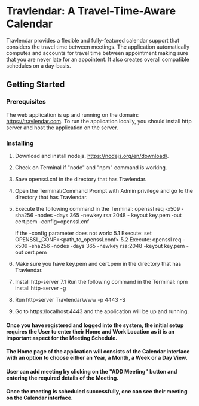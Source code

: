 # Travlendar: A Travel-Time-Aware Calendar

Travlendar provides a flexible and fully-featured calendar support that considers the travel time between meetings. The application automatically computes and accounts for travel time between appointment making sure that you are never late for an appointent. It also creates overall compatible schedules on a day-basis. 


## Getting Started

### Prerequisites

The web application is up and running on the domain: https://travlendar.com.
To run the application locally, you should install http server and host the application on the server.


### Installing

1. Download and install nodejs. https://nodejs.org/en/download/.
2. Check on Terminal if "node" and "npm" command is working.
3. Save openssl.cnf in the directory that has Travlendar.
4. Open the Terminal/Command Prompt with Admin privilege and go to the directory that has Travlendar.
5. Execute the following command in the Terminal:
 openssl req -x509 -sha256 -nodes -days 365 -newkey rsa:2048 - keyout key.pem -out cert.pem -config=openssl.cnf

	if the -config parameter does not work:
		5.1 Execute: set OPENSSL_CONF=<path_to_openssl.conf>
		5.2 Execute: openssl req -x509 -sha256 -nodes -days 365 -newkey rsa:2048 -keyout key.pem -out cert.pem

6. Make sure you have key.pem and cert.pem in the directory that has Travlendar.
7. Install http-server
	7.1 Run the following command in the Terminal: npm install http-server -g
8. Run http-server Travlendar\www -p 4443 -S
9. Go to https:\\localhost:4443 and the application will be up and running.




#### Once you have registered and logged into the system, the initial setup requires the User to enter their Home and Work Location as it is an important aspect for the Meeting Schedule. 

#### The Home page of the application will consists of the Calendar interface with an option to choose either an Year, a Month, a Week or a Day View.

#### User can add meeting by clicking on the "ADD Meeting" button and entering the required details of the Meeting. 

#### Once the meeting is scheduled successfully, one can see their meeting on the Calendar interface.  

